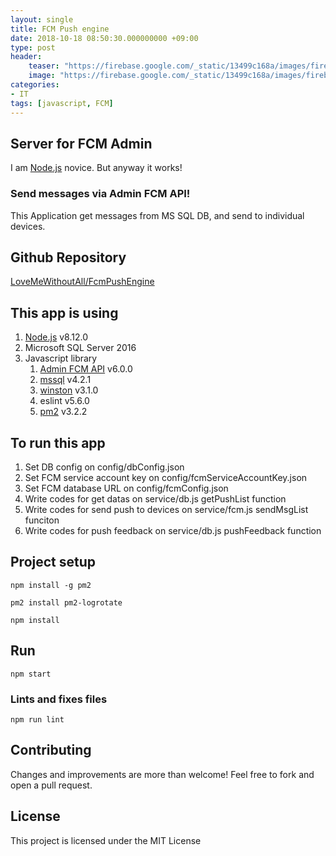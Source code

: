 ```yaml
---
layout: single
title: FCM Push engine
date: 2018-10-18 08:50:30.000000000 +09:00
type: post
header:
    teaser: "https://firebase.google.com/_static/13499c168a/images/firebase/lockup.png"
    image: "https://firebase.google.com/_static/13499c168a/images/firebase/lockup.png"
categories:
- IT
tags: [javascript, FCM]
---
```


## Server for FCM Admin

I am [Node.js] novice. But anyway it works!

### Send messages via Admin FCM API! 

This Application get messages from MS SQL DB, and send to individual devices.

## Github Repository

[LoveMeWithoutAll/FcmPushEngine](https://github.com/LoveMeWithoutAll/FcmPushEngine)

## This app is using

1. [Node.js] v8.12.0
1. Microsoft SQL Server 2016
1. Javascript library
    1. [Admin FCM API] v6.0.0
    1. [mssql](https://github.com/tediousjs/node-mssql) v4.2.1
    1. [winston] v3.1.0
    1. eslint v5.6.0
    1. [pm2] v3.2.2

## To run this app

1. Set DB config on config/dbConfig.json
1. Set FCM service account key on config/fcmServiceAccountKey.json
1. Set FCM database URL on config/fcmConfig.json
1. Write codes for get datas on service/db.js getPushList function
1. Write codes for send push to devices on service/fcm.js sendMsgList funciton
1. Write codes for push feedback on service/db.js pushFeedback function

## Project setup

```
npm install -g pm2
```

```
pm2 install pm2-logrotate
```

```
npm install
```

## Run
```
npm start
```

### Lints and fixes files
```
npm run lint
```

Contributing
-------------
Changes and improvements are more than welcome! Feel free to fork and open a pull request. 

License
-------------
This project is licensed under the MIT License


[Node.js]: https://nodejs.org/ko/
[Admin FCM API]: https://firebase.google.com/docs/cloud-messaging/admin/
[winston]: https://github.com/winstonjs/winston
[pm2]: http://pm2.keymetrics.io/
